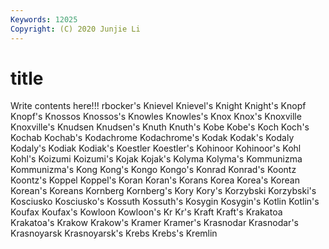 ```yaml
---
Keywords: 12025
Copyright: (C) 2020 Junjie Li
---
```


# title

Write contents here!!!
rbocker's 
Knievel
Knievel's 
Knight 
Knight's 
Knopf 
Knopf's 
Knossos 
Knossos's 
Knowles 
Knowles's 
Knox
Knox's 
Knoxville 
Knoxville's 
Knudsen 
Knudsen's 
Knuth 
Knuth's 
Kobe 
Kobe's 
Koch
Koch's 
Kochab 
Kochab's 
Kodachrome 
Kodachrome's 
Kodak 
Kodak's 
Kodaly 
Kodaly's 
Kodiak
Kodiak's 
Koestler 
Koestler's 
Kohinoor 
Kohinoor's 
Kohl 
Kohl's 
Koizumi 
Koizumi's 
Kojak
Kojak's 
Kolyma 
Kolyma's 
Kommunizma 
Kommunizma's 
Kong 
Kong's 
Kongo 
Kongo's 
Konrad
Konrad's 
Koontz 
Koontz's 
Koppel 
Koppel's 
Koran 
Koran's 
Korans 
Korea 
Korea's
Korean 
Korean's 
Koreans 
Kornberg 
Kornberg's 
Kory 
Kory's 
Korzybski 
Korzybski's 
Kosciusko
Kosciusko's 
Kossuth 
Kossuth's 
Kosygin 
Kosygin's 
Kotlin 
Kotlin's 
Koufax 
Koufax's 
Kowloon
Kowloon's 
Kr 
Kr's 
Kraft 
Kraft's 
Krakatoa 
Krakatoa's 
Krakow 
Krakow's 
Kramer
Kramer's 
Krasnodar 
Krasnodar's 
Krasnoyarsk 
Krasnoyarsk's 
Krebs 
Krebs's 
Kremlin 
